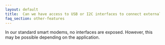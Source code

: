 ```yaml
---
layout: default
title:  Can we have access to USB or I2C interfaces to connect external sensors?
faq_section: other-features
---
```


In our standard smart modems, no interfaces are exposed. However, this may be possible depending on the application.